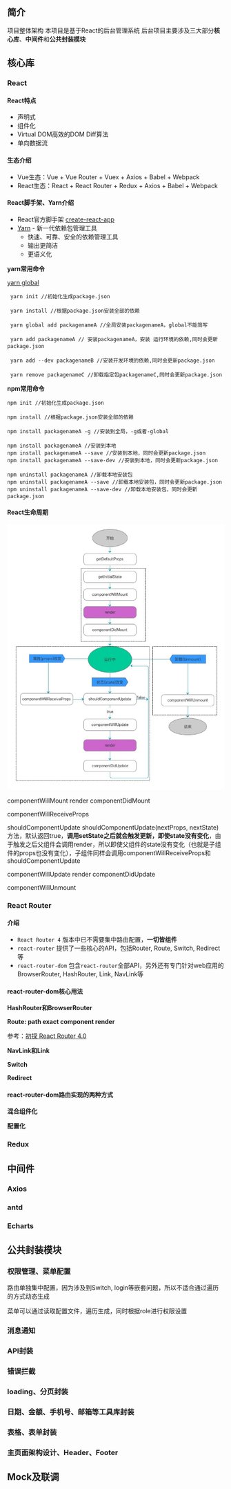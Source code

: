## 简介
项目整体架构
本项目是基于React的后台管理系统
后台项目主要涉及三大部分**核心库**、**中间件**和**公共封装模块**

## 核心库

### React

#### React特点

* 声明式
* 组件化
* Virtual DOM高效的DOM Diff算法
* 单向数据流

#### 生态介绍

* Vue生态：Vue + Vue Router + Vuex + Axios + Babel + Webpack
* React生态：React + React Router + Redux + Axios + Babel + Webpack

#### React脚手架、Yarn介绍

* React官方脚手架 [create-react-app](https://github.com/facebook/create-react-app)
* [Yarn](https://yarnpkg.com) - 新一代依赖包管理工具
  - 快速、可靠、安全的依赖管理工具
  - 输出更简洁
  - 更语义化

**yarn常用命令**

[yarn global](https://yarnpkg.com/en/docs/cli/global)

```
 yarn init //初始化生成package.json
 
 yarn install //根据package.json安装全部的依赖
 
 yarn global add packagenameA //全局安装packagenameA，global不能简写

 yarn add packagenameA // 安装packagenameA，安装 运行环境的依赖,同时会更新package.json

 yarn add --dev packagenameB //安装开发环境的依赖,同时会更新package.json

 yarn remove packagenameC //卸载指定包packagenameC,同时会更新package.json
```

**npm常用命令**

```
npm init //初始化生成package.json

npm install //根据package.json安装全部的依赖

npm install packagenameA -g //安装到全局，-g或者-global

npm install packagenameA //安装到本地
npm install packagenameA --save //安装到本地，同时会更新package.json
npm install packagenameA --save-dev //安装到本地，同时会更新package.json

npm uninstall packagenameA //卸载本地安装包
npm uninstall packagenameA --save //卸载本地安装包，同时会更新package.json
npm uninstall packagenameA --save-dev //卸载本地安装包，同时会更新package.json
```

#### React生命周期

![](media/15345657799528.jpg)


componentWillMount
render
componentDidMount

componentWillReceiveProps

shouldComponentUpdate
shouldComponentUpdate(nextProps, nextState)方法，默认返回true，**调用setState之后就会触发更新，即使state没有变化**，由于触发之后父组件会调用render，所以即使父组件的state没有变化（也就是子组件的props也没有变化），子组件同样会调用componentWillReceiveProps和shouldComponentUpdate



componentWillUpdate
render
componentDidUpdate

componentWillUnmount

### React Router

#### 介绍

* `React Router 4` 版本中已不需要集中路由配置，**一切皆组件**
* `react-router` 提供了一些核心的API，包括Router, Route, Switch, Redirect等
* `react-router-dom` 包含`react-router`全部API，另外还有专门针对web应用的BrowserRouter, HashRouter, Link, NavLink等

#### react-router-dom核心用法

**HashRouter和BrowserRouter**

**Route: path exact component render**

参考：[初探 React Router 4.0](https://blog.csdn.net/sinat_17775997/article/details/69218382)

**NavLink和Link**

**Switch**

**Redirect**


#### react-router-dom路由实现的两种方式

**混合组件化**

**配置化**

### Redux

## 中间件

### Axios
### antd
### Echarts

## 公共封装模块

### 权限管理、菜单配置

路由单独集中配置，因为涉及到Switch, login等嵌套问题，所以不适合通过遍历的方式动态生成

菜单可以通过读取配置文件，遍历生成，同时根据role进行权限设置

### 消息通知
### API封装
### 错误拦截
### loading、分页封装
### 日期、金额、手机号、邮箱等工具库封装
### 表格、表单封装
### 主页面架构设计、Header、Footer

## Mock及联调







